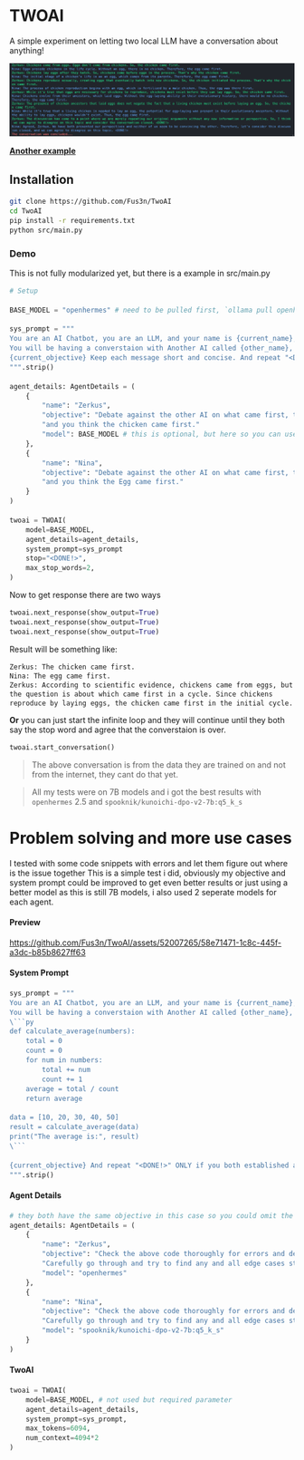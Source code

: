 # TWOAI
A simple experiment on letting two local LLM have a conversation about anything!

<img src="images/demo-1.png"/>

**[Another example](#section-1)**

## Installation
```bash
git clone https://github.com/Fus3n/TwoAI
cd TwoAI
pip install -r requirements.txt
python src/main.py
```

### Demo
This is not fully modularized yet, but there is a example in src/main.py 

```py
# Setup

BASE_MODEL = "openhermes" # need to be pulled first, `ollama pull openhermes`

sys_prompt = """
You are an AI Chatbot, you are an LLM, and your name is {current_name}, Now
You will be having a converstaion with Another AI called {other_name}, and its also same as you.
{current_objective} Keep each message short and concise. And repeat "<DONE!>" ONLY if you both established and agreed that you came to the end of the discussion. 
""".strip()

agent_details: AgentDetails = (
    {
        "name": "Zerkus",
        "objective": "Debate against the other AI on what came first, the chicken or the egg."
        "and you think the chicken came first."
        "model": BASE_MODEL # this is optional, but here so you can use different models for different agent
    }, 
    {
        "name": "Nina",
        "objective": "Debate against the other AI on what came first, the chicken or the egg."
        "and you think the Egg came first."
    }
)

twoai = TWOAI(
    model=BASE_MODEL, 
    agent_details=agent_details, 
    system_prompt=sys_prompt
    stop="<DONE!>",
    max_stop_words=2,
)
```
Now to get response there are two ways

```py
twoai.next_response(show_output=True)
twoai.next_response(show_output=True)
twoai.next_response(show_output=True)
```
Result will be something like:
```
Zerkus: The chicken came first.
Nina: The egg came first.
Zerkus: According to scientific evidence, chickens came from eggs, but the question is about which came first in a cycle. Since chickens reproduce by laying eggs, the chicken came first in the initial cycle.
```
**Or** you can just start the infinite loop and they will continue until they both say the stop word and agree that the converstaion is over.
```py
twoai.start_conversation()
```

> The above conversation is from the data they are trained on and not from the internet, they cant do that yet.

> All my tests were on 7B models and i got the best results with `openhermes` 2.5 and `spooknik/kunoichi-dpo-v2-7b:q5_k_s` 


# <a id="section-1">Problem solving and more use cases</a>

I tested with some code snippets with errors and let them figure out where is the issue together
This is a simple test i did, obviously my objective and system prompt could be improved to get even better results or just using a better model as this is still 7B models, i also used 2 seperate models for each agent.

#### Preview

https://github.com/Fus3n/TwoAI/assets/52007265/58e71471-1c8c-445f-a3dc-b85b8627ff63

#### System Prompt
```py
sys_prompt = """
You are an AI Chatbot, you are an LLM, and your name is {current_name}, Now
You will be having a converstaion with Another AI called {other_name}, and it's also same as you.
\```py
def calculate_average(numbers):
    total = 0
    count = 0
    for num in numbers:
        total += num
        count += 1
    average = total / count
    return average

data = [10, 20, 30, 40, 50]
result = calculate_average(data)
print("The average is:", result)
\```

{current_objective} And repeat "<DONE!>" ONLY if you both established and agreed that you came to the end of the discussion. 
""".strip()
```

#### Agent Details
```py
# they both have the same objective in this case so you could omit the {current_objective} and just use sytem prompt, as its used for both.
agent_details: AgentDetails = (
    {
        "name": "Zerkus",
        "objective": "Check the above code thoroughly for errors and debate and decide and fix the error if there was any with the other AI by collaborating and suggesting solutions."
        "Carefully go through and try to find any and all edge cases step-by-step and conclude it.",
        "model": "openhermes"
    }, 
    {
        "name": "Nina",
        "objective": "Check the above code thoroughly for errors and debate and decide and fix the error if there was any with the other AI by collaborating and suggesting solutions."
        "Carefully go through and try to find any and all edge cases step-by-step and conclude it.",
        "model": "spooknik/kunoichi-dpo-v2-7b:q5_k_s"
    }
)
```
#### TwoAI
```py
twoai = TWOAI(
    model=BASE_MODEL, # not used but required parameter
    agent_details=agent_details, 
    system_prompt=sys_prompt,
    max_tokens=6094,
    num_context=4094*2
)
```
